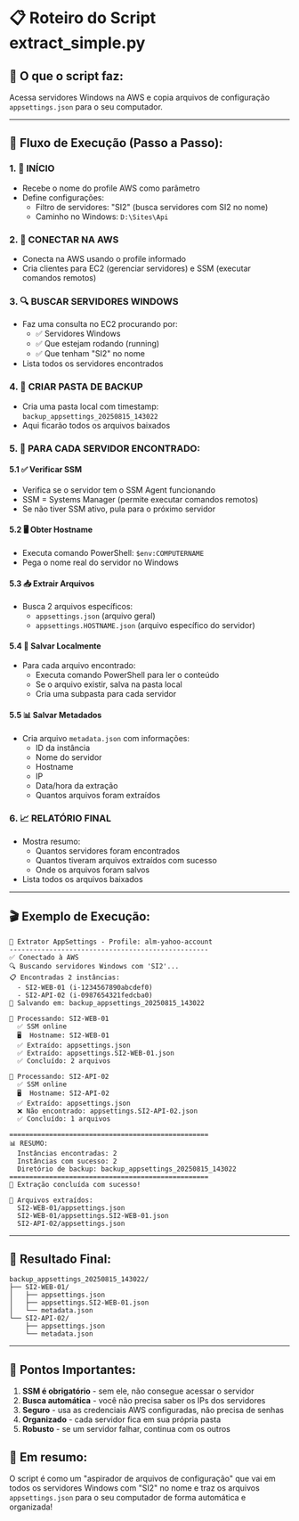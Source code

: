 # 📋 Roteiro do Script extract_simple.py

## 🎯 **O que o script faz:**

Acessa servidores Windows na AWS e copia arquivos de configuração `appsettings.json` para o seu computador.

---

## 🔄 **Fluxo de Execução (Passo a Passo):**

### **1. 🚀 INÍCIO**

- Recebe o nome do profile AWS como parâmetro
- Define configurações:
  - Filtro de servidores: "SI2" (busca servidores com SI2 no nome)
  - Caminho no Windows: `D:\Sites\Api`

### **2. 🔌 CONECTAR NA AWS**

- Conecta na AWS usando o profile informado
- Cria clientes para EC2 (gerenciar servidores) e SSM (executar comandos remotos)

### **3. 🔍 BUSCAR SERVIDORES WINDOWS**

- Faz uma consulta no EC2 procurando por:
  - ✅ Servidores Windows
  - ✅ Que estejam rodando (running)
  - ✅ Que tenham "SI2" no nome
- Lista todos os servidores encontrados

### **4. 📁 CRIAR PASTA DE BACKUP**

- Cria uma pasta local com timestamp: `backup_appsettings_20250815_143022`
- Aqui ficarão todos os arquivos baixados

### **5. 🔄 PARA CADA SERVIDOR ENCONTRADO:**

#### **5.1 ✅ Verificar SSM**

- Verifica se o servidor tem o SSM Agent funcionando
- SSM = Systems Manager (permite executar comandos remotos)
- Se não tiver SSM ativo, pula para o próximo servidor

#### **5.2 🖥️ Obter Hostname**

- Executa comando PowerShell: `$env:COMPUTERNAME`
- Pega o nome real do servidor no Windows

#### **5.3 📥 Extrair Arquivos**

- Busca 2 arquivos específicos:
  - `appsettings.json` (arquivo geral)
  - `appsettings.HOSTNAME.json` (arquivo específico do servidor)

#### **5.4 💾 Salvar Localmente**

- Para cada arquivo encontrado:
  - Executa comando PowerShell para ler o conteúdo
  - Se o arquivo existir, salva na pasta local
  - Cria uma subpasta para cada servidor

#### **5.5 📊 Salvar Metadados**

- Cria arquivo `metadata.json` com informações:
  - ID da instância
  - Nome do servidor
  - Hostname
  - IP
  - Data/hora da extração
  - Quantos arquivos foram extraídos

### **6. 📈 RELATÓRIO FINAL**

- Mostra resumo:
  - Quantos servidores foram encontrados
  - Quantos tiveram arquivos extraídos com sucesso
  - Onde os arquivos foram salvos
- Lista todos os arquivos baixados

---

## 🎬 **Exemplo de Execução:**

```
🚀 Extrator AppSettings - Profile: alm-yahoo-account
--------------------------------------------------
✅ Conectado à AWS
🔍 Buscando servidores Windows com 'SI2'...
📋 Encontradas 2 instâncias:
  - SI2-WEB-01 (i-1234567890abcdef0)
  - SI2-API-02 (i-0987654321fedcba0)
📁 Salvando em: backup_appsettings_20250815_143022

🔄 Processando: SI2-WEB-01
  ✅ SSM online
  🖥️  Hostname: SI2-WEB-01
  ✅ Extraído: appsettings.json
  ✅ Extraído: appsettings.SI2-WEB-01.json
  ✅ Concluído: 2 arquivos

🔄 Processando: SI2-API-02
  ✅ SSM online
  🖥️  Hostname: SI2-API-02
  ✅ Extraído: appsettings.json
  ❌ Não encontrado: appsettings.SI2-API-02.json
  ✅ Concluído: 1 arquivos

==================================================
📊 RESUMO:
  Instâncias encontradas: 2
  Instâncias com sucesso: 2
  Diretório de backup: backup_appsettings_20250815_143022
==================================================
🎉 Extração concluída com sucesso!

📁 Arquivos extraídos:
  SI2-WEB-01/appsettings.json
  SI2-WEB-01/appsettings.SI2-WEB-01.json
  SI2-API-02/appsettings.json
```

---

## 📂 **Resultado Final:**

```
backup_appsettings_20250815_143022/
├── SI2-WEB-01/
│   ├── appsettings.json
│   ├── appsettings.SI2-WEB-01.json
│   └── metadata.json
└── SI2-API-02/
    ├── appsettings.json
    └── metadata.json
```

---

## 🔑 **Pontos Importantes:**

1. **SSM é obrigatório** - sem ele, não consegue acessar o servidor
2. **Busca automática** - você não precisa saber os IPs dos servidores
3. **Seguro** - usa as credenciais AWS configuradas, não precisa de senhas
4. **Organizado** - cada servidor fica em sua própria pasta
5. **Robusto** - se um servidor falhar, continua com os outros

## 🎯 **Em resumo:**

O script é como um "aspirador de arquivos de configuração" que vai em todos os servidores Windows com "SI2" no nome e traz os arquivos `appsettings.json` para o seu computador de forma automática e organizada!

